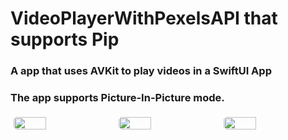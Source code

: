 # VideoPlayerWithPexelsAPI that supports Pip
### A app that uses AVKit to play videos in a SwiftUI App
### The app supports Picture-In-Picture mode.

<div style="display:flex;">
  <img src="https://user-images.githubusercontent.com/83090745/230788481-a354e8c9-7ece-412c-a494-bca3a4bd4836.PNG" style="width:33%; padding:5px; border-radius: 10px;">
  <img src="https://user-images.githubusercontent.com/83090745/230788489-ce0bf1f6-5924-4c40-98d8-a6758240df99.PNG" style="width:33%; padding:5px; border-radius: 10px;">
  <img src="https://user-images.githubusercontent.com/83090745/230788478-cef35afe-5dd7-4014-ac4d-5114b670860a.PNG" style="width:33%; padding:5px; border-radius: 10px;">
</div>
